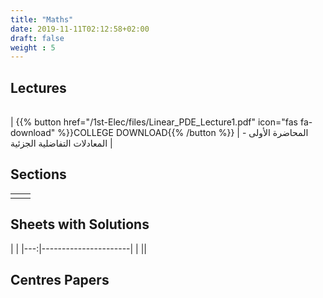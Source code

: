 ```yaml
---
title: "Maths"
date: 2019-11-11T02:12:58+02:00
draft: false
weight : 5
---
```



## Lectures
|  | |
|---:|----------------------|
|
 {{% button href="/1st-Elec/files/Linear_PDE_Lecture1.pdf" icon="fas fa-download" %}}COLLEGE DOWNLOAD{{% /button %}} | المحاضرة الأولى - المعادلات التفاضلية الجزئية |

## Sections

|  | |
|---:|----------------------|
| || 

## Sheets with Solutions

  | |
|---:|----------------------|
| || 

## Centres Papers 

|  | |
|---:|----------------------|

